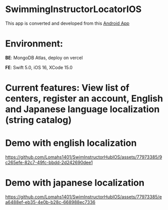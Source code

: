 # SwimmingInstructorLocatorIOS
This app is converted and developed from this [Android App](https://github.com/Lomahs1401/SwimInstructorHubAndroid)

# Environment:
**BE**: MongoDB Atlas, deploy on vercel

**FE**: Swift 5.0, iOS 16, XCode 15.0
# Current features: View list of centers, register an account, English and Japanese language localization (string catalog)
# Demo with english localization


https://github.com/Lomahs1401/SwimInstructorHubIOS/assets/77973385/9c265efe-82c7-49fc-bbdd-2d242690dee1



# Demo with japanese localization

https://github.com/Lomahs1401/SwimInstructorHubIOS/assets/77973385/ea6488ef-eb35-4e0b-b28c-668988ec7336

